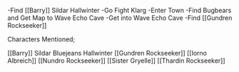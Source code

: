 
-Find [[Barry]] Sildar Hallwinter
-Go Fight Klarg
-Enter Town
-Find Bugbears and Get Map to Wave Echo Cave
-Get into Wave Echo Cave
-Find [[Gundren Rockseeker]]


Characters Mentioned;

[[Barry]] Sildar Bluejeans Hallwinter
[[Gundren Rockseeker]]
[[Iorno Albreich]]
[[Nundro Rockseeker]]
[[Sister Gryelle]]
[[Thardin Rockseeker]]